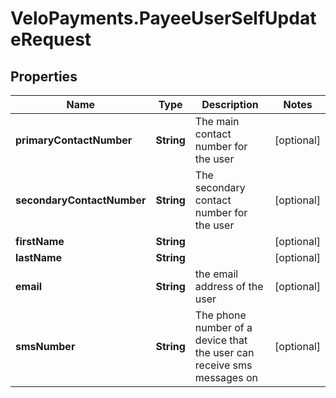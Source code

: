 # VeloPayments.PayeeUserSelfUpdateRequest

## Properties

Name | Type | Description | Notes
------------ | ------------- | ------------- | -------------
**primaryContactNumber** | **String** | The main contact number for the user  | [optional] 
**secondaryContactNumber** | **String** | The secondary contact number for the user  | [optional] 
**firstName** | **String** |  | [optional] 
**lastName** | **String** |  | [optional] 
**email** | **String** | the email address of the user | [optional] 
**smsNumber** | **String** | The phone number of a device that the user can receive sms messages on  | [optional] 


